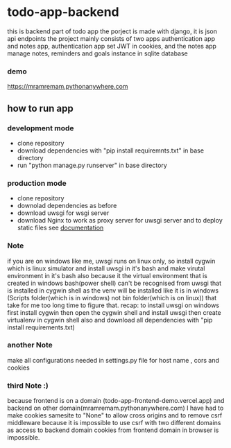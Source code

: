 # todo-app-backend

this is backend part of todo app
the porject is made with django, it is json api endpoints
the project mainly consists of two apps authentication app and notes app, authentication app set JWT in cookies, and
the notes app manage notes, reminders and goals instance in sqlite database

### demo
https://mramremam.pythonanywhere.com

## how to run app

### development mode
* clone repository
* download dependencies with "pip install requiremnts.txt" in base directory
* run "python manage.py runserver" in base directory

### production mode
* clone repository
* downolad dependencies as before
* download uwsgi for wsgi server
* download Nginx to work as proxy server for uwsgi server and to deploy static files see [documentation](https://uwsgi-docs.readthedocs.io/en/latest/tutorials/Django_and_nginx.html)

### Note
if you are on windows like me, uwsgi runs on linux only, so install cygwin which is linux simulator and install uwsgi in it's bash and make virutal environment in it's bash also because it the virtual environment that is created in windows bash(power shell) can't be recognised from uwsgi that is installed in cygwin shell as the venv will be installed like it is in windows (Scripts folder(which is in windows) not bin folder(which is on linux)) that take for me too long time to figure that.
recap: to install uwsgi on windows first install cygwin then open the cygwin shell and install uwsgi then create virtualenv in cygwin shell also and download all dependencies with "pip install requirements.txt)

### another Note
make all configurations needed in settings.py file for host name , cors and cookies

### third Note :)
because frontend is on a domain (todo-app-frontend-demo.vercel.app) and backend on other domain(mramremam.pythonanywhere.com) I have had to make cookies samesite to "None" to allow cross origins and to remove csrf middleware because it is impossible to use csrf with two different domains as access to backend domain cookies from frontend domain in browser is impossible.
  
